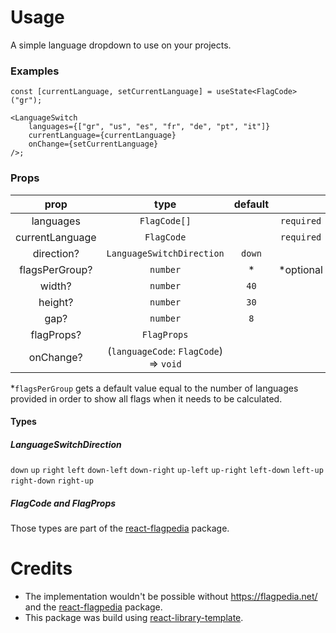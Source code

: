 # Usage

A simple language dropdown to use on your projects.

### Examples

```tsx
const [currentLanguage, setCurrentLanguage] = useState<FlagCode>("gr");

<LanguageSwitch
    languages={["gr", "us", "es", "fr", "de", "pt", "it"]}
    currentLanguage={currentLanguage}
    onChange={setCurrentLanguage}
/>;
```

### Props

|      prop       |                  type                  | default |            |
| :-------------: | :------------------------------------: | :-----: | :--------: |
|    languages    |              `FlagCode[]`              |         | `required` |
| currentLanguage |               `FlagCode`               |         | `required` |
|   direction?    |       `LanguageSwitchDirection`        | `down`  |            |
| flagsPerGroup?  |                `number`                |   \*    | \*optional |
|     width?      |                `number`                |  `40`   |            |
|     height?     |                `number`                |  `30`   |            |
|      gap?       |                `number`                |   `8`   |            |
|   flagProps?    |              `FlagProps`               |         |            |
|    onChange?    | (`languageCode`: `FlagCode`) => `void` |         |            |

\*`flagsPerGroup` gets a default value equal to the number of languages provided in order to show all flags when it needs to be calculated.

#### Types

##### LanguageSwitchDirection

`down` `up` `right` `left` `down-left` `down-right` `up-left` `up-right` `left-down` `left-up` `right-down` `right-up`

##### FlagCode and FlagProps

Those types are part of the [react-flagpedia]('https://www.npmjs.com/package/react-flagpedia') package.

# Credits

-   The implementation wouldn't be possible without https://flagpedia.net/ and the [react-flagpedia]('https://www.npmjs.com/package/react-flagpedia') package.
-   This package was build using [react-library-template](https://github.com/morewings/react-library-template).
